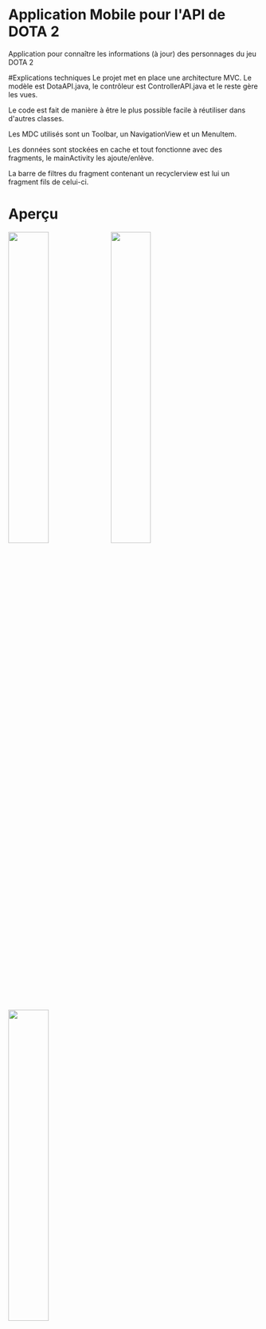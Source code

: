 # Application Mobile pour l'API de DOTA 2
Application pour connaître les informations (à jour) des personnages du jeu DOTA 2

#Explications techniques
Le projet met en place une architecture MVC. Le modèle est DotaAPI.java, le contrôleur est ControllerAPI.java et le reste gère les vues.

Le code est fait de manière à être le plus possible facile à réutiliser dans d'autres classes.

Les MDC utilisés sont un Toolbar, un NavigationView et un MenuItem.

Les données sont stockées en cache et tout fonctionne avec des fragments, le mainActivity les ajoute/enlève.

La barre de filtres du fragment contenant un recyclerview est lui un fragment fils de celui-ci.

# Aperçu

<img src="https://image.noelshack.com/fichiers/2019/52/2/1577142005-screenshot-20191223-235749.jpg" width="40%">

<img src="https://image.noelshack.com/fichiers/2019/52/2/1577142001-screenshot-20191223-235754.jpg" width="40%">

<img src="https://image.noelshack.com/fichiers/2019/52/1/1577141999-screenshot-20191223-235803.jpg" width="40%">